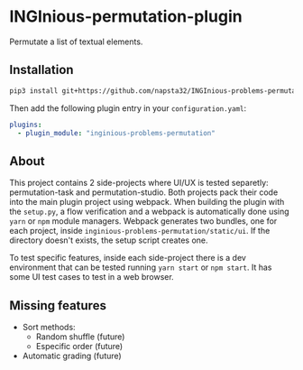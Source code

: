 # INGInious-permutation-plugin

Permutate a list of textual elements.

## Installation

```zsh
pip3 install git+https://github.com/napsta32/INGInious-problems-permutation
```
Then add the following plugin entry in your ```configuration.yaml```:
```yaml
plugins:
  - plugin_module: "inginious-problems-permutation"
```

## About

This project contains 2 side-projects where UI/UX is tested separetly: permutation-task and permutation-studio. Both projects pack their code into the main plugin project using webpack. When building the plugin with the `setup.py`, a flow verification and a webpack is automatically done using `yarn` or `npm` module managers. Webpack generates two bundles, one for each project, inside `inginious-problems-permutation/static/ui`. If the directory doesn't exists, the setup script creates one.

To test specific features, inside each side-project there is a dev environment that can be tested running `yarn start` or `npm start`. It has some UI test cases to test in a web browser.

## Missing features

- Sort methods:
  - Random shuffle (future)
  - Especific order (future)
- Automatic grading (future)
